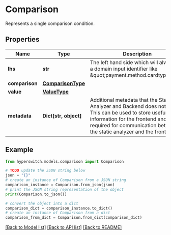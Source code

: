 # Comparison

Represents a single comparison condition.

## Properties

Name | Type | Description | Notes
------------ | ------------- | ------------- | -------------
**lhs** | **str** | The left hand side which will always be a domain input identifier like \&quot;payment.method.cardtype\&quot; | 
**comparison** | [**ComparisonType**](ComparisonType.md) |  | 
**value** | [**ValueType**](ValueType.md) |  | 
**metadata** | **Dict[str, object]** | Additional metadata that the Static Analyzer and Backend does not touch. This can be used to store useful information for the frontend and is required for communication between the static analyzer and the frontend. | 

## Example

```python
from hyperswitch.models.comparison import Comparison

# TODO update the JSON string below
json = "{}"
# create an instance of Comparison from a JSON string
comparison_instance = Comparison.from_json(json)
# print the JSON string representation of the object
print(Comparison.to_json())

# convert the object into a dict
comparison_dict = comparison_instance.to_dict()
# create an instance of Comparison from a dict
comparison_from_dict = Comparison.from_dict(comparison_dict)
```
[[Back to Model list]](../README.md#documentation-for-models) [[Back to API list]](../README.md#documentation-for-api-endpoints) [[Back to README]](../README.md)



